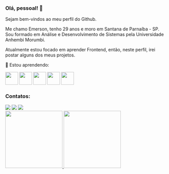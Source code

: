 ### Olá, pessoal! 👋
Sejam bem-vindos ao meu perfil do Github.

Me chamo Emerson, tenho 29 anos e moro em Santana de Parnaíba - SP. Sou formado em Análise e Desenvolvimento de Sistemas pela Universidade Anhembi Morumbi.

Atualmente estou focado em aprender Frontend, então, neste perfil, irei postar alguns dos meus projetos.

🌱 Estou aprendendo:
<p>
<img src="https://cdn.jsdelivr.net/gh/devicons/devicon/icons/html5/html5-original.svg" width="40" height="40"/>
<img src="https://cdn.jsdelivr.net/gh/devicons/devicon/icons/css3/css3-original.svg" width="40" height="40"/>
<img src="https://cdn.jsdelivr.net/gh/devicons/devicon/icons/javascript/javascript-original.svg" width="40" height="40"/>
<img src="https://cdn.jsdelivr.net/gh/devicons/devicon/icons/git/git-original.svg" width="40" height="40"/>
<img src="https://cdn.jsdelivr.net/gh/devicons/devicon/icons/react/react-original.svg" width="40" height="40"/>
</p>

### Contatos:
<div>
<a href="https://instagram.com/emenascimentto" target="_blank"><img src="https://img.shields.io/badge/-Instagram-%23E4405F?style=for-the-badge&logo=instagram&logoColor=white" target="_blank"></a>
<a href = "mailto:contato.emenascimento@gmail.com"><img src="https://img.shields.io/badge/Gmail-D14836?style=for-the-badge&logo=gmail&logoColor=white" target="_blank"></a>
<a href="https://www.linkedin.com/in/emerson-nascimento-337073b1/" target="_blank"><img src="https://img.shields.io/badge/-LinkedIn-%230077B5?style=for-the-badge&logo=linkedin&logoColor=white" target="_blank"></a>   
</div>

<div>
<a href="https://github.com/emenascimento)">
<img height="180em" src="https://github-readme-stats.vercel.app/api/top-langs/?username=emenascimento&layout=compact&langs_count=7&theme=dracula"/>
<img height="180em" src="https://github-readme-stats.vercel.app/api?username=emenascimento&show_icons=true&theme=dracula&include_all_commits=true&count_private=true"/>
</div>
